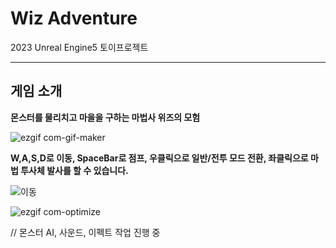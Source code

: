 # Wiz Adventure
2023 Unreal Engine5 토이프로젝트

---
## 게임 소개

**몬스터를 물리치고 마을을 구하는 마법사 위즈의 모험**

![ezgif com-gif-maker](https://github.com/gpdls8370/WizAdventure/assets/46310524/e5c9be0e-90ec-4882-8584-433f82126b5b)

**W,A,S,D로 이동, SpaceBar로 점프, 우클릭으로 일반/전투 모드 전환, 좌클릭으로 마법 투사체 발사를 할 수 있습니다.**

![이동](https://github.com/gpdls8370/WizAdventure/assets/46310524/82a91033-e799-434a-9b19-4c4f733e7a77)

![ezgif com-optimize](https://github.com/gpdls8370/WizAdventure/assets/46310524/d1faefd7-6721-47ec-82c4-6f427c5a523a)


// 몬스터 AI, 사운드, 이펙트 작업 진행 중
